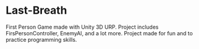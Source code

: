 # Last-Breath

First Person Game made with Unity 3D URP.
Project includes FirsPersonController, EnemyAI, and a lot more.
Project made for fun and to practice programming skills.

